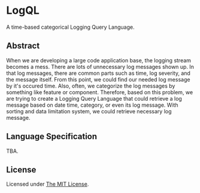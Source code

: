 # LogQL

A time-based categorical Logging Query Language.

## Abstract

When we are developing a large code application base, the logging stream
becomes a mess. There are lots of unnecessary log messages shown up. In that
log messages, there are common parts such as time, log severity, and the
message itself. From this point, we could find our needed log message by it's
occured time. Also, often, we categorize the log messages by something like
feature or component. Therefore, based on this problem, we are trying to
create a Logging Query Language that could retrieve a log message based on
date time, category, or even its log message. With sorting and data limitation
system, we could retrieve necessary log message.

## Language Specification

TBA.

## License

Licensed under [The MIT License](LICENSE).

